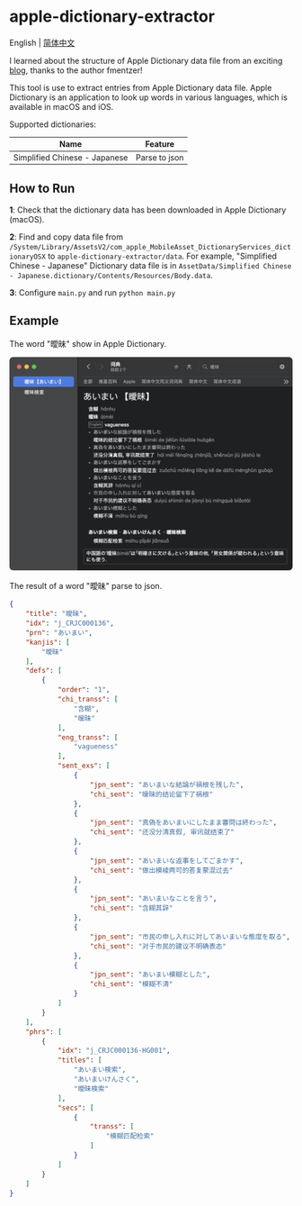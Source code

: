 # apple-dictionary-extractor

English | [简体中文](./README-zh_CN.md)

I learned about the structure of Apple Dictionary data file from an exciting [blog](https://fmentzer.github.io/posts/2020/dictionary/), thanks to the author fmentzer!

This tool is use to extract entries from Apple Dictionary data file. Apple Dictionary is an application to look up words in various languages, which is available in macOS and iOS.

Supported dictionaries:

| Name                          | Feature       |
| ----------------------------- | ------------- |
| Simplified Chinese - Japanese | Parse to json |

## How to Run

**1**: Check that the dictionary data has been downloaded in Apple Dictionary (macOS).

**2**: Find and copy data file from `/System/Library/AssetsV2/com_apple_MobileAsset_DictionaryServices_dictionaryOSX` to `apple-dictionary-extractor/data`. For example, "Simplified Chinese - Japanese" Dictionary data file is in `AssetData/Simplified Chinese - Japanese.dictionary/Contents/Resources/Body.data`.

**3**: Configure `main.py` and run `python main.py`

## Example

The word "曖昧" show in Apple Dictionary.

![](./docs/image-1.png)

The result of a word "曖昧" parse to json.

```json
{
    "title": "曖昧",
    "idx": "j_CRJC000136",
    "prn": "あいまい",
    "kanjis": [
        "曖昧"
    ],
    "defs": [
        {
            "order": "1",
            "chi_transs": [
                "含糊",
                "暧昧"
            ],
            "eng_transs": [
                "vagueness"
            ],
            "sent_exs": [
                {
                    "jpn_sent": "あいまいな結論が禍根を残した",
                    "chi_sent": "暧昧的结论留下了祸根"
                },
                {
                    "jpn_sent": "真偽をあいまいにしたまま審問は終わった",
                    "chi_sent": "还没分清真假, 审讯就结束了"
                },
                {
                    "jpn_sent": "あいまいな返事をしてごまかす",
                    "chi_sent": "做出模棱两可的答复蒙混过去"
                },
                {
                    "jpn_sent": "あいまいなことを言う",
                    "chi_sent": "含糊其辞"
                },
                {
                    "jpn_sent": "市民の申し入れに対してあいまいな態度を取る",
                    "chi_sent": "对于市民的建议不明确表态"
                },
                {
                    "jpn_sent": "あいまい模糊とした",
                    "chi_sent": "模糊不清"
                }
            ]
        }
    ],
    "phrs": [
        {
            "idx": "j_CRJC000136-HG001",
            "titles": [
                "あいまい検索",
                "あいまいけんさく",
                "曖昧検索"
            ],
            "secs": [
                {
                    "transs": [
                        "模糊匹配检索"
                    ]
                }
            ]
        }
    ]
}
```

